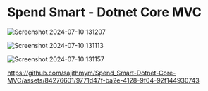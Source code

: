 # Spend Smart - Dotnet Core MVC 



![Screenshot 2024-07-10 131207](https://github.com/sajithmym/Spend_Smart-Dotnet-Core-MVC/assets/84276601/59779253-e492-4051-bf35-4b87776802f7)


![Screenshot 2024-07-10 131113](https://github.com/sajithmym/Spend_Smart-Dotnet-Core-MVC/assets/84276601/a647cde5-e9a3-43e0-8e76-de4020003feb)


![Screenshot 2024-07-10 131157](https://github.com/sajithmym/Spend_Smart-Dotnet-Core-MVC/assets/84276601/91cbf701-f58e-40b3-aee8-51d0aecfd0da)


https://github.com/sajithmym/Spend_Smart-Dotnet-Core-MVC/assets/84276601/9771d47f-ba2e-4128-9f04-92f144930743


